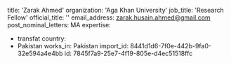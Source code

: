 title: 'Zarak Ahmed'
organization: 'Aga Khan University'
job_title: 'Research Fellow'
official_title: ''
email_address: zarak.husain.ahmed@gmail.com
post_nominal_letters: MA
expertise:
  - transfat
country:
  - Pakistan
works_in: Pakistan
import_id: 8441d1d6-7f0e-442b-9fa0-32e594a4e4bb
id: 7845f7a9-25e7-4f19-805e-d4ec51518ffc
